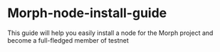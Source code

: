 # Morph-node-install-guide
This guide will help you easily install a node for the Morph project and become a full-fledged member of testnet
